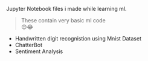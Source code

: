 Jupyter Notebook files i made while learning ml.
<br>

> These contain very basic ml code
> <br>
> 😊😂

<ul>
<li>Handwritten digit recognistion using Mnist Dataset </li>
<li> ChatterBot </li>
<li> Sentiment Analysis </li>
</ul>
